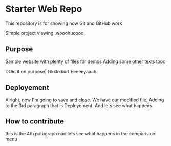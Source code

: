 # Starter Web Repo

This repository is for showing how Git and GitHub work

SImple project viewing .wooohuoooo

## Purpose

Sample website with plenty of files for demos
Adding some other texts tooo

DOin it on purpose| Okkkkkurt Eeeeeyaaah
## Deployement

Alright, now I'm going to save and close. We have our modified file,
Adding to the 3rd paragraph that is Deployement. And lets see what happens
## How to contribute
this is the 4th paragraph nad lets see what happens in the comparision menu

